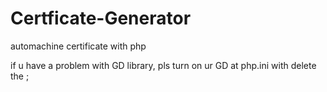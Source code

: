 # Certficate-Generator
automachine certificate with php

if u have a problem with GD library, pls turn on ur GD at php.ini with delete the ;

<img source="template.jpg">
